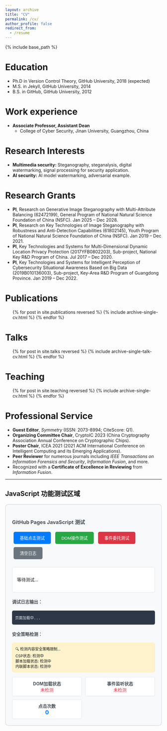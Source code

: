 ```yaml
---
layout: archive
title: "CV"
permalink: /cv/
author_profile: false
redirect_from:
  - /resume
---
```


{% include base_path %}

Education
======
* Ph.D in Version Control Theory, GitHub University, 2018 (expected)
* M.S. in Jekyll, GitHub University, 2014
* B.S. in GitHub, GitHub University, 2012

Work experience
======
* **Associate Professor, Assistant Dean**
  * College of Cyber Security, Jinan University, Guangzhou, China

Research Interests
======
*   **Multimedia security:** Steganography, steganalysis, digital watermarking, signal processing for security application.
*   **AI security:** AI model watermarking, adversarial example.

Research Grants
======
*   **PI**, Research on Generative Image Steganography with Multi-Attribute Balancing (62472199), General Program of National Natural Science Foundation of China (NSFC). Jan 2025 – Dec 2028.
*   **PI**, Research on Key Technologies of Image Steganography with Robustness and Anti-Detection Capabilities (61802145), Youth Program of National Natural Science Foundation of China (NSFC). Jan 2019 – Dec 2021.
*   **PI**, Key Technologies and Systems for Multi-Dimensional Dynamic Location Privacy Protection (2017YFB0802203), Sub-project, National Key R&D Program of China. Jul 2017 – Dec 2020.
*   **PI**, Key Technologies and Systems for Intelligent Perception of Cybersecurity Situational Awareness Based on Big Data (2019B010136003), Sub-project, Key-Area R&D Program of Guangdong Province. Jan 2019 – Dec 2022.

Publications
======
  <ul>{% for post in site.publications reversed %}
    {% include archive-single-cv.html %}
  {% endfor %}</ul>
  
Talks
======
  <ul>{% for post in site.talks reversed %}
    {% include archive-single-talk-cv.html  %}
  {% endfor %}</ul>
  
Teaching
======
  <ul>{% for post in site.teaching reversed %}
    {% include archive-single-cv.html %}
  {% endfor %}</ul>
  
Professional Service
======
*   **Guest Editor**, *Symmetry* (ISSN: 2073-8994; CiteScore: Q1).
*   **Organizing Committee Chair**, CryptoIC 2023 (China Cryptography Association Annual Conference on Cryptographic Chips).
*   **Poster Chair**, ICEA 2021 (2021 ACM International Conference on Intelligent Computing and its Emerging Applications).
*   **Peer Reviewer** for numerous journals including *IEEE Transactions on Information Forensics and Security*, *Information Fusion*, and more.
*   Recognized with a **Certificate of Excellence in Reviewing** from *Information Fusion*.

---

## JavaScript 功能测试区域

<div id="test-container" style="background: #f8f9fa; border: 2px solid #dee2e6; border-radius: 10px; padding: 20px; margin: 20px 0;">
  <h3 style="color: #495057; margin-bottom: 15px;">GitHub Pages JavaScript 测试</h3>
  
  <!-- 测试按钮区域 -->
  <div style="margin-bottom: 20px;">
    <button id="test-btn-1" class="test-button" style="background: #007bff; color: white; border: none; padding: 10px 20px; margin: 5px; border-radius: 5px; cursor: pointer;">基础点击测试</button>
    <button id="test-btn-2" class="test-button" style="background: #28a745; color: white; border: none; padding: 10px 20px; margin: 5px; border-radius: 5px; cursor: pointer;">DOM操作测试</button>
    <button id="test-btn-3" class="test-button" style="background: #dc3545; color: white; border: none; padding: 10px 20px; margin: 5px; border-radius: 5px; cursor: pointer;">事件委托测试</button>
    <button id="clear-log" style="background: #6c757d; color: white; border: none; padding: 10px 20px; margin: 5px; border-radius: 5px; cursor: pointer;">清空日志</button>
  </div>
  
  <!-- 动态内容显示区域 -->
  <div id="dynamic-content" style="background: white; border: 1px solid #dee2e6; border-radius: 5px; padding: 15px; margin-bottom: 15px; min-height: 50px;">
    <p>等待测试...</p>
  </div>
  
  <!-- 控制台日志显示区域 -->
  <div style="margin-bottom: 15px;">
    <h4 style="color: #495057;">调试日志输出：</h4>
    <div id="debug-log" style="background: #2d3748; color: #e2e8f0; font-family: monospace; padding: 10px; border-radius: 5px; max-height: 200px; overflow-y: auto; font-size: 12px;">
      <div class="log-entry">页面加载中...</div>
    </div>
  </div>
  
  <!-- CSP和安全检测区域 -->
  <div style="margin-bottom: 15px;">
    <h4 style="color: #495057;">安全策略检测：</h4>
    <div id="security-info" style="background: #fff3cd; border: 1px solid #ffeaa7; border-radius: 5px; padding: 10px; font-size: 12px;">
      <div>🔍 检测内容安全策略限制...</div>
      <div id="csp-status">CSP状态: 检测中</div>
      <div id="script-status">脚本加载状态: 检测中</div>
      <div id="inline-status">内联脚本状态: 检测中</div>
    </div>
  </div>
  
  <!-- 功能状态指示器 -->
  <div style="display: grid; grid-template-columns: repeat(auto-fit, minmax(200px, 1fr)); gap: 10px;">
    <div class="status-item" style="background: white; border: 1px solid #dee2e6; border-radius: 5px; padding: 10px; text-align: center;">
      <div style="font-weight: bold; color: #495057;">DOM加载状态</div>
      <div id="dom-status" style="color: #dc3545;">未检测</div>
    </div>
    <div class="status-item" style="background: white; border: 1px solid #dee2e6; border-radius: 5px; padding: 10px; text-align: center;">
      <div style="font-weight: bold; color: #495057;">事件监听状态</div>
      <div id="event-status" style="color: #dc3545;">未检测</div>
    </div>
    <div class="status-item" style="background: white; border: 1px solid #dee2e6; border-radius: 5px; padding: 10px; text-align: center;">
      <div style="font-weight: bold; color: #495057;">点击次数</div>
      <div id="click-count" style="color: #007bff; font-size: 18px; font-weight: bold;">0</div>
    </div>
  </div>
</div>

<style>
  .test-button:hover {
    opacity: 0.8;
    transform: translateY(-2px);
    transition: all 0.3s ease;
  }
  
  .log-entry {
    margin: 2px 0;
    padding: 2px 0;
    border-bottom: 1px solid #4a5568;
  }
  
  .log-entry:last-child {
    border-bottom: none;
  }
  
  .status-item {
    transition: all 0.3s ease;
  }
  
  .status-item:hover {
    box-shadow: 0 2px 8px rgba(0,0,0,0.1);
  }
</style>

<!-- 引用外部JavaScript文件以符合GitHub Pages CSP政策 -->
<script src="{{ base_path }}/assets/js/cv-test.js"></script>
